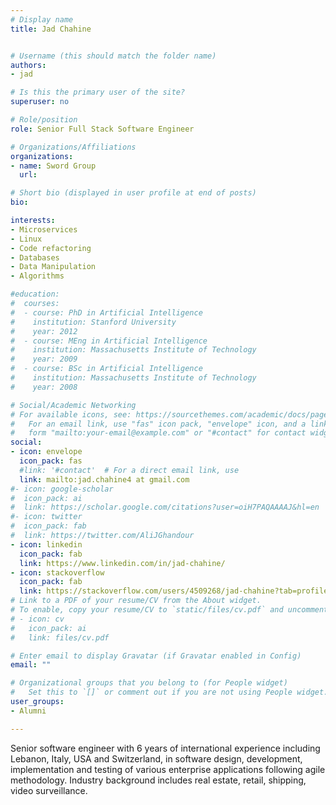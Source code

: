 ```yaml
---
# Display name
title: Jad Chahine


# Username (this should match the folder name)
authors:
- jad

# Is this the primary user of the site?
superuser: no

# Role/position
role: Senior Full Stack Software Engineer

# Organizations/Affiliations
organizations:
- name: Sword Group
  url:

# Short bio (displayed in user profile at end of posts)
bio:

interests:
- Microservices
- Linux   
- Code refactoring
- Databases
- Data Manipulation
- Algorithms

#education:
#  courses:
#  - course: PhD in Artificial Intelligence
#    institution: Stanford University
#    year: 2012
#  - course: MEng in Artificial Intelligence
#    institution: Massachusetts Institute of Technology
#    year: 2009
#  - course: BSc in Artificial Intelligence
#    institution: Massachusetts Institute of Technology
#    year: 2008

# Social/Academic Networking
# For available icons, see: https://sourcethemes.com/academic/docs/page-builder/#icons
#   For an email link, use "fas" icon pack, "envelope" icon, and a link in the
#   form "mailto:your-email@example.com" or "#contact" for contact widget.
social:
- icon: envelope
  icon_pack: fas
  #link: '#contact'  # For a direct email link, use
  link: mailto:jad.chahine4 at gmail.com
#- icon: google-scholar
#  icon_pack: ai
#  link: https://scholar.google.com/citations?user=oiH7PAQAAAAJ&hl=en
#- icon: twitter
#  icon_pack: fab
#  link: https://twitter.com/AliJGhandour
- icon: linkedin
  icon_pack: fab
  link: https://www.linkedin.com/in/jad-chahine/
- icon: stackoverflow
  icon_pack: fab
  link: https://stackoverflow.com/users/4509268/jad-chahine?tab=profile
# Link to a PDF of your resume/CV from the About widget.
# To enable, copy your resume/CV to `static/files/cv.pdf` and uncomment the lines below.
# - icon: cv
#   icon_pack: ai
#   link: files/cv.pdf

# Enter email to display Gravatar (if Gravatar enabled in Config)
email: ""

# Organizational groups that you belong to (for People widget)
#   Set this to `[]` or comment out if you are not using People widget.
user_groups:
- Alumni

---
```

Senior software engineer with 6 years of international experience including Lebanon, Italy, USA and Switzerland, in software design, development, implementation and testing of various enterprise applications following agile methodology. Industry background includes real estate, retail, shipping, video surveillance.